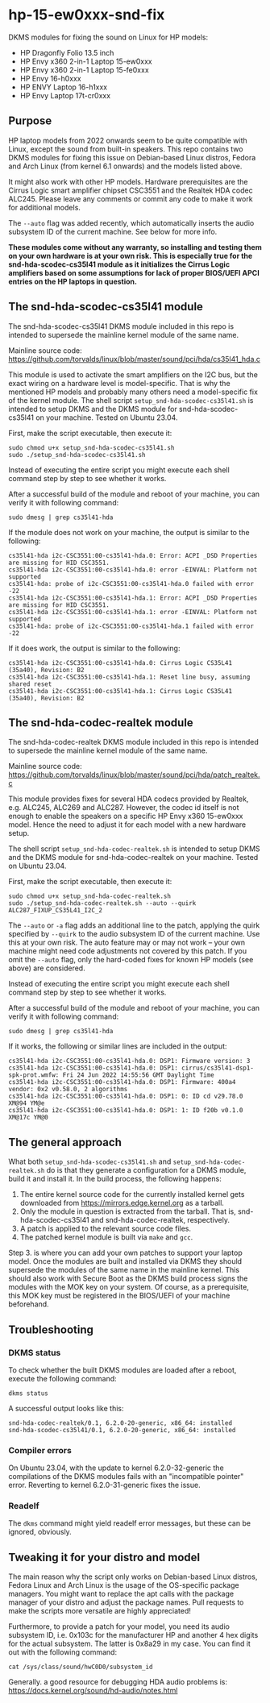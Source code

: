 # hp-15-ew0xxx-snd-fix
DKMS modules for fixing the sound on Linux for HP models:
- HP Dragonfly Folio 13.5 inch
- HP Envy x360 2-in-1 Laptop 15-ew0xxx
- HP Envy x360 2-in-1 Laptop 15-fe0xxx
- HP Envy 16-h0xxx
- HP ENVY Laptop 16-h1xxx
- HP Envy Laptop 17t-cr0xxx

## Purpose
HP laptop models from 2022 onwards seem to be quite compatible with Linux, except the sound from built-in speakers. This repo contains two DKMS modules for fixing this issue on Debian-based Linux distros, Fedora and Arch Linux (from kernel 6.1 onwards) and the models listed above.

It might also work with other HP models. Hardware prerequisites are the Cirrus Logic smart amplifier chipset CSC3551 and the Realtek HDA codec ALC245. Please leave any comments or commit any code to make it work for additional models.

The `--auto` flag was added recently, which automatically inserts the audio subsystem ID of the current machine. See below for more info.

**These modules come without any warranty, so installing and testing them on your own hardware is at your own risk. This is especially true for the snd-hda-scodec-cs35l41 module as it initializes the Cirrus Logic amplifiers based on some assumptions for lack of proper BIOS/UEFI APCI entries on the HP laptops in question.**

## The snd-hda-scodec-cs35l41 module
The snd-hda-scodec-cs35l41 DKMS module included in this repo is intended to supersede the mainline kernel module of the same name.

Mainline source code: https://github.com/torvalds/linux/blob/master/sound/pci/hda/cs35l41_hda.c

This module is used to activate the smart amplifiers on the I2C bus, but the exact wiring on a hardware level is model-specific. That is why the mentioned HP models and probably many others need a model-specific fix of the kernel module.
The shell script `setup_snd-hda-scodec-cs35l41.sh` is intended to setup DKMS and the DKMS module for snd-hda-scodec-cs35l41 on your machine. Tested on Ubuntu 23.04.

First, make the script executable, then execute it:
```
sudo chmod u+x setup_snd-hda-scodec-cs35l41.sh
sudo ./setup_snd-hda-scodec-cs35l41.sh
```

Instead of executing the entire script you might execute each shell command step by step to see whether it works.

After a successful build of the module and reboot of your machine, you can verify it with following command:
```
sudo dmesg | grep cs35l41-hda
```

If the module does not work on your machine, the output is similar to the following:
```
cs35l41-hda i2c-CSC3551:00-cs35l41-hda.0: Error: ACPI _DSD Properties are missing for HID CSC3551.
cs35l41-hda i2c-CSC3551:00-cs35l41-hda.0: error -EINVAL: Platform not supported
cs35l41-hda: probe of i2c-CSC3551:00-cs35l41-hda.0 failed with error -22
cs35l41-hda i2c-CSC3551:00-cs35l41-hda.1: Error: ACPI _DSD Properties are missing for HID CSC3551.
cs35l41-hda i2c-CSC3551:00-cs35l41-hda.1: error -EINVAL: Platform not supported
cs35l41-hda: probe of i2c-CSC3551:00-cs35l41-hda.1 failed with error -22
```

If it does work, the output is similar to the following:
```
cs35l41-hda i2c-CSC3551:00-cs35l41-hda.0: Cirrus Logic CS35L41 (35a40), Revision: B2
cs35l41-hda i2c-CSC3551:00-cs35l41-hda.1: Reset line busy, assuming shared reset
cs35l41-hda i2c-CSC3551:00-cs35l41-hda.1: Cirrus Logic CS35L41 (35a40), Revision: B2
```

## The snd-hda-codec-realtek module
The snd-hda-codec-realtek DKMS module included in this repo is intended to supersede the mainline kernel module of the same name.

Mainline source code: https://github.com/torvalds/linux/blob/master/sound/pci/hda/patch_realtek.c

This module provides fixes for several HDA codecs provided by Realtek, e.g. ALC245, ALC269 and ALC287. However, the codec id itself is not enough to enable the speakers on a specific HP Envy x360 15-ew0xxx model. Hence the need to adjust it for each model with a new hardware setup.

The shell script `setup_snd-hda-codec-realtek.sh` is intended to setup DKMS and the DKMS module for snd-hda-codec-realtek on your machine. Tested on Ubuntu 23.04.

First, make the script executable, then execute it:
```
sudo chmod u+x setup_snd-hda-codec-realtek.sh
sudo ./setup_snd-hda-codec-realtek.sh --auto --quirk ALC287_FIXUP_CS35L41_I2C_2
```

The `--auto` or `-a` flag adds an additional line to the patch, applying the quirk specified by `--quirk` to the audio subsystem ID of the current machine. Use this at your own risk. The auto feature may or may not work – your own machine might need code adjustments not covered by this patch. If you omit the `--auto` flag, only the hard-coded fixes for known HP models (see above) are considered.

Instead of executing the entire script you might execute each shell command step by step to see whether it works.

After a successful build of the module and reboot of your machine, you can verify it with following command:
```
sudo dmesg | grep cs35l41-hda
```

If it works, the following or similar lines are included in the output:
```
cs35l41-hda i2c-CSC3551:00-cs35l41-hda.0: DSP1: Firmware version: 3
cs35l41-hda i2c-CSC3551:00-cs35l41-hda.0: DSP1: cirrus/cs35l41-dsp1-spk-prot.wmfw: Fri 24 Jun 2022 14:55:56 GMT Daylight Time
cs35l41-hda i2c-CSC3551:00-cs35l41-hda.0: DSP1: Firmware: 400a4 vendor: 0x2 v0.58.0, 2 algorithms
cs35l41-hda i2c-CSC3551:00-cs35l41-hda.0: DSP1: 0: ID cd v29.78.0 XM@94 YM@e
cs35l41-hda i2c-CSC3551:00-cs35l41-hda.0: DSP1: 1: ID f20b v0.1.0 XM@17c YM@0
```

## The general approach
What both `setup_snd-hda-scodec-cs35l41.sh` and `setup_snd-hda-codec-realtek.sh` do is that they generate a configuration for a DKMS module, build it and install it. In the build process, the following happens:
1. The entire kernel source code for the currently installed kernel gets downloaded from https://mirrors.edge.kernel.org as a tarball.
2. Only the module in question is extracted from the tarball. That is, snd-hda-scodec-cs35l41 and snd-hda-codec-realtek, respectively.
3. A patch is applied to the relevant source code files.
4. The patched kernel module is built via `make` and `gcc`.

Step 3. is where you can add your own patches to support your laptop model.
Once the modules are built and installed via DKMS they should supersede the modules of the same name in the mainline kernel. This should also work with Secure Boot as the DKMS build process signs the modules with the MOK key on your system. Of course, as a prerequisite, this MOK key must be registered in the BIOS/UEFI of your machine beforehand.

## Troubleshooting
### DKMS status
To check whether the built DKMS modules are loaded after a reboot, execute the following command:
```
dkms status
```

A successful output looks like this:
```
snd-hda-codec-realtek/0.1, 6.2.0-20-generic, x86_64: installed
snd-hda-scodec-cs35l41/0.1, 6.2.0-20-generic, x86_64: installed
```

### Compiler errors

On Ubuntu 23.04, with the update to kernel 6.2.0-32-generic the compilations of the DKMS modules fails with an "incompatible pointer" error. Reverting to kernel 6.2.0-31-generic fixes the issue.

### Readelf
The `dkms` command might yield readelf error messages, but these can be ignored, obviously.

## Tweaking it for your distro and model
The main reason why the script only works on Debian-based Linux distros, Fedora Linux and Arch Linux is the usage of the OS-specific package managers. You might want to replace the apt calls with the package manager of your distro and adjust the package names. Pull requests to make the scripts more versatile are highly appreciated!

Furthermore, to provide a patch for your model, you need its audio subsystem ID, i.e. 0x103c for the manufacturer HP and another 4 hex digits for the actual subsystem. The latter is 0x8a29 in my case. You can find it out with the following command:
```
cat /sys/class/sound/hwC0D0/subsystem_id
```

Generally. a good resource for debugging HDA audio problems is: https://docs.kernel.org/sound/hd-audio/notes.html

